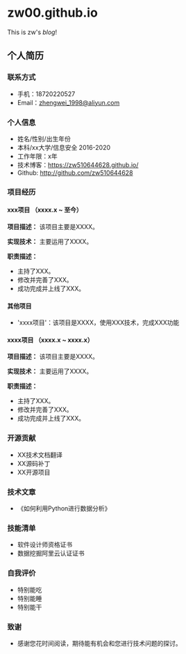 # zw00.github.io
This is zw's *blog*!
## 个人简历

### 联系方式
- 手机：18720220527
- Email：zhengwei_1998@aliyun.com

### 个人信息
- 姓名/性别/出生年份
- 本科/xx大学/信息安全 2016-2020
- 工作年限：x年
- 技术博客：https://zw510644628.github.io/
- Github: http://github.com/zw510644628

### 项目经历
#### xxx项目 （xxxx.x ~ 至今）
**项目描述：**
该项目主要是XXXX。

**实现技术：**
主要运用了XXXX。

**职责描述：**
- 主持了XXX。
- 修改并完善了XXX。
- 成功完成并上线了XXX。


#### 其他项目
- 'xxxx项目'：该项目是XXXX，使用XXX技术，完成XXX功能

#### xxxx项目 （xxxx.x ~ xxxx.x）
**项目描述：**
该项目主要是XXXX。

**实现技术：**
主要运用了XXXX。

**职责描述：**
- 主持了XXX。
- 修改并完善了XXX。
- 成功完成并上线了XXX。


### 开源贡献
- XX技术文档翻译
- XX源码补丁
- XX开源项目

### 技术文章
- 《如何利用Python进行数据分析》

### 技能清单
- 软件设计师资格证书
- 数据挖掘阿里云认证证书

### 自我评价
- 特别能吃
- 特别能睡
- 特别能干

### 致谢
- 感谢您花时间阅读，期待能有机会和您进行技术问题的探讨。
